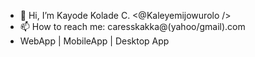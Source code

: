 - 👋 Hi, I’m Kayode Kolade C. <@Kaleyemijowurolo />
- 📫 How to reach me: caresskakka@(yahoo/gmail).com
- WebApp | MobileApp | Desktop App
<!---
Kaleyemijowurolo/Kaleyemijowurolo is a ✨ special ✨ repository because its `README.md` (this file) appears on your GitHub profile.
You can click the Preview link to take a look at your changes.
--->
